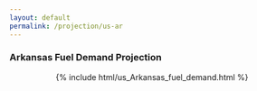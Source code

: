 ```yaml
---
layout: default
permalink: /projection/us-ar
---
```


### Arkansas Fuel Demand Projection

<p align="center">
    {% include html/us_Arkansas_fuel_demand.html %}
</p>
